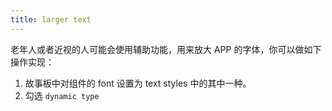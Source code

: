 ```yaml
---
title: larger text
---
```


老年人或者近视的人可能会使用辅助功能，用来放大 APP 的字体，你可以做如下操作实现：

1. 故事板中对组件的 font 设置为 text styles 中的其中一种。
2. 勾选 `dynamic type` 